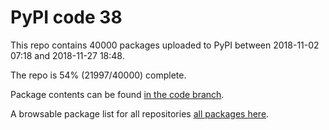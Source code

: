 # PyPI code 38

This repo contains 40000 packages uploaded to PyPI between 
2018-11-02 07:18 and 2018-11-27 18:48.

The repo is 54% (21997/40000) complete.

Package contents can be found [in the code branch](https://github.com/pypi-data/pypi-mirror-38/tree/code/packages).

A browsable package list for all repositories [all packages here](https://pypi-data.github.io/website/repositories/pypi-mirror-38).


